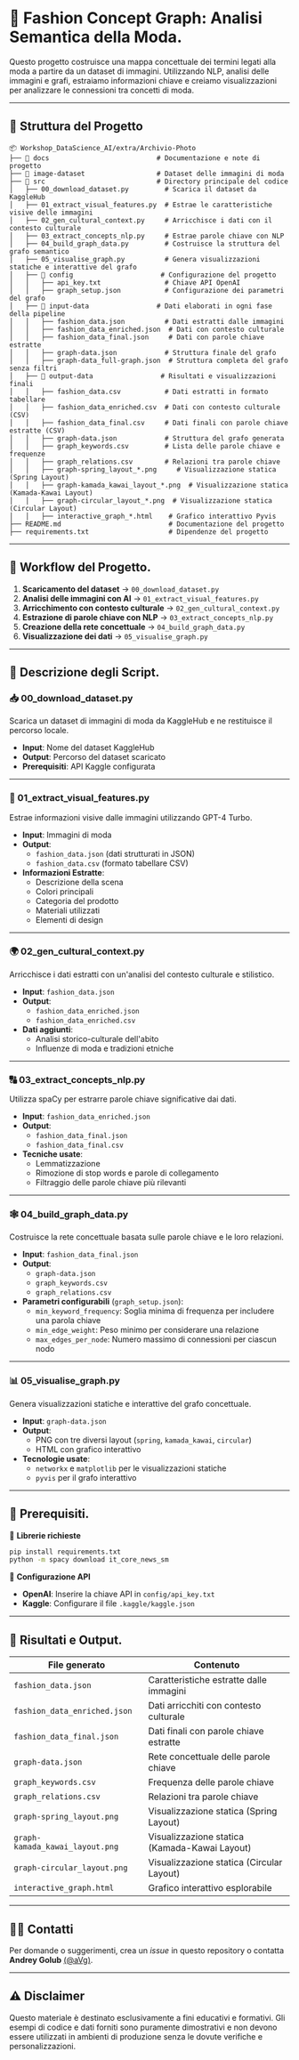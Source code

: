 # 📌 Fashion Concept Graph: Analisi Semantica della Moda.

Questo progetto costruisce una mappa concettuale dei termini legati alla moda a partire da un dataset di immagini. Utilizzando NLP, analisi delle immagini e grafi, estraiamo informazioni chiave e creiamo visualizzazioni per analizzare le connessioni tra concetti di moda.

---

## 📂 Struttura del Progetto

```
📦 Workshop_DataScience_AI/extra/Archivio-Photo
├── 📂 docs                           # Documentazione e note di progetto
├── 📂 image-dataset                  # Dataset delle immagini di moda
├── 📂 src                            # Directory principale del codice
│   ├── 00_download_dataset.py         # Scarica il dataset da KaggleHub
│   ├── 01_extract_visual_features.py  # Estrae le caratteristiche visive delle immagini
│   ├── 02_gen_cultural_context.py     # Arricchisce i dati con il contesto culturale
│   ├── 03_extract_concepts_nlp.py     # Estrae parole chiave con NLP
│   ├── 04_build_graph_data.py         # Costruisce la struttura del grafo semantico
│   ├── 05_visualise_graph.py          # Genera visualizzazioni statiche e interattive del grafo
│   ├── 📂 config                      # Configurazione del progetto
│   │   ├── api_key.txt                # Chiave API OpenAI
│   │   ├── graph_setup.json           # Configurazione dei parametri del grafo
│   ├── 📂 input-data                 # Dati elaborati in ogni fase della pipeline
│   │   ├── fashion_data.json          # Dati estratti dalle immagini
│   │   ├── fashion_data_enriched.json  # Dati con contesto culturale
│   │   ├── fashion_data_final.json     # Dati con parole chiave estratte
│   │   ├── graph-data.json            # Struttura finale del grafo
│   │   ├── graph-data_full-graph.json  # Struttura completa del grafo senza filtri
│   ├── 📂 output-data                 # Risultati e visualizzazioni finali
│   │   ├── fashion_data.csv           # Dati estratti in formato tabellare
│   │   ├── fashion_data_enriched.csv  # Dati con contesto culturale (CSV)
│   │   ├── fashion_data_final.csv     # Dati finali con parole chiave estratte (CSV)
│   │   ├── graph-data.json            # Struttura del grafo generata
│   │   ├── graph_keywords.csv         # Lista delle parole chiave e frequenze
│   │   ├── graph_relations.csv        # Relazioni tra parole chiave
│   │   ├── graph-spring_layout_*.png     # Visualizzazione statica (Spring Layout)
│   │   ├── graph-kamada_kawai_layout_*.png  # Visualizzazione statica (Kamada-Kawai Layout)
│   │   ├── graph-circular_layout_*.png  # Visualizzazione statica (Circular Layout)
│   │   ├── interactive_graph_*.html    # Grafico interattivo Pyvis
├── README.md                           # Documentazione del progetto
├── requirements.txt                    # Dipendenze del progetto

```

---

## 🚀 Workflow del Progetto.

1. **Scaricamento del dataset** → `00_download_dataset.py`
2. **Analisi delle immagini con AI** → `01_extract_visual_features.py`
3. **Arricchimento con contesto culturale** → `02_gen_cultural_context.py`
4. **Estrazione di parole chiave con NLP** → `03_extract_concepts_nlp.py`
5. **Creazione della rete concettuale** → `04_build_graph_data.py`
6. **Visualizzazione dei dati** → `05_visualise_graph.py`

---

## 📜 Descrizione degli Script.

### 📥 00_download_dataset.py
Scarica un dataset di immagini di moda da KaggleHub e ne restituisce il percorso locale.

- **Input**: Nome del dataset KaggleHub
- **Output**: Percorso del dataset scaricato
- **Prerequisiti**: API Kaggle configurata

---

### 🎨 01_extract_visual_features.py
Estrae informazioni visive dalle immagini utilizzando GPT-4 Turbo.

- **Input**: Immagini di moda
- **Output**:
  - `fashion_data.json` (dati strutturati in JSON)
  - `fashion_data.csv` (formato tabellare CSV)
- **Informazioni Estratte**:
  - Descrizione della scena
  - Colori principali
  - Categoria del prodotto
  - Materiali utilizzati
  - Elementi di design

---

### 🌍 02_gen_cultural_context.py
Arricchisce i dati estratti con un'analisi del contesto culturale e stilistico.

- **Input**: `fashion_data.json`
- **Output**:
  - `fashion_data_enriched.json`
  - `fashion_data_enriched.csv`
- **Dati aggiunti**:
  - Analisi storico-culturale dell'abito
  - Influenze di moda e tradizioni etniche

---

### 🔠 03_extract_concepts_nlp.py
Utilizza spaCy per estrarre parole chiave significative dai dati.

- **Input**: `fashion_data_enriched.json`
- **Output**:
  - `fashion_data_final.json`
  - `fashion_data_final.csv`
- **Tecniche usate**:
  - Lemmatizzazione
  - Rimozione di stop words e parole di collegamento
  - Filtraggio delle parole chiave più rilevanti

---

### 🕸️ 04_build_graph_data.py
Costruisce la rete concettuale basata sulle parole chiave e le loro relazioni.

- **Input**: `fashion_data_final.json`
- **Output**:
  - `graph-data.json`
  - `graph_keywords.csv`
  - `graph_relations.csv`
- **Parametri configurabili** (`graph_setup.json`):
  - `min_keyword_frequency`: Soglia minima di frequenza per includere una parola chiave
  - `min_edge_weight`: Peso minimo per considerare una relazione
  - `max_edges_per_node`: Numero massimo di connessioni per ciascun nodo

---

### 📊 05_visualise_graph.py
Genera visualizzazioni statiche e interattive del grafo concettuale.

- **Input**: `graph-data.json`
- **Output**:
  - PNG con tre diversi layout (`spring`, `kamada_kawai`, `circular`)
  - HTML con grafico interattivo
- **Tecnologie usate**:
  - `networkx` e `matplotlib` per le visualizzazioni statiche
  - `pyvis` per il grafo interattivo

---

## 🔧 Prerequisiti.

🔹 **Librerie richieste**

```bash
pip install requirements.txt
python -m spacy download it_core_news_sm
```

🔹 **Configurazione API**

- **OpenAI**: Inserire la chiave API in `config/api_key.txt`
- **Kaggle**: Configurare il file `.kaggle/kaggle.json`

---

## 📌 Risultati e Output.

| File generato | Contenuto |
|--------------|----------|
| `fashion_data.json` | Caratteristiche estratte dalle immagini |
| `fashion_data_enriched.json` | Dati arricchiti con contesto culturale |
| `fashion_data_final.json` | Dati finali con parole chiave estratte |
| `graph-data.json` | Rete concettuale delle parole chiave |
| `graph_keywords.csv` | Frequenza delle parole chiave |
| `graph_relations.csv` | Relazioni tra parole chiave |
| `graph-spring_layout.png` | Visualizzazione statica (Spring Layout) |
| `graph-kamada_kawai_layout.png` | Visualizzazione statica (Kamada-Kawai Layout) |
| `graph-circular_layout.png` | Visualizzazione statica (Circular Layout) |
| `interactive_graph.html` | Grafico interattivo esplorabile |

---

## 👨‍💻 Contatti

Per domande o suggerimenti, crea un *issue* in questo repository o contatta **Andrey Golub** [(@aVg)](https://www.linkedin.com/in/andreygolub/).

---

## ⚠️ Disclaimer

Questo materiale è destinato esclusivamente a fini educativi e formativi. Gli esempi di codice e dati forniti sono puramente dimostrativi e non devono essere utilizzati in ambienti di produzione senza le dovute verifiche e personalizzazioni.
